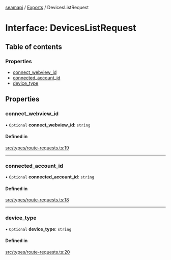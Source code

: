 [seamapi](../README.md) / [Exports](../modules.md) / DevicesListRequest

# Interface: DevicesListRequest

## Table of contents

### Properties

- [connect\_webview\_id](DevicesListRequest.md#connect_webview_id)
- [connected\_account\_id](DevicesListRequest.md#connected_account_id)
- [device\_type](DevicesListRequest.md#device_type)

## Properties

### connect\_webview\_id

• `Optional` **connect\_webview\_id**: `string`

#### Defined in

[src/types/route-requests.ts:19](https://github.com/seamapi/javascript/blob/main/src/types/route-requests.ts#L19)

___

### connected\_account\_id

• `Optional` **connected\_account\_id**: `string`

#### Defined in

[src/types/route-requests.ts:18](https://github.com/seamapi/javascript/blob/main/src/types/route-requests.ts#L18)

___

### device\_type

• `Optional` **device\_type**: `string`

#### Defined in

[src/types/route-requests.ts:20](https://github.com/seamapi/javascript/blob/main/src/types/route-requests.ts#L20)
